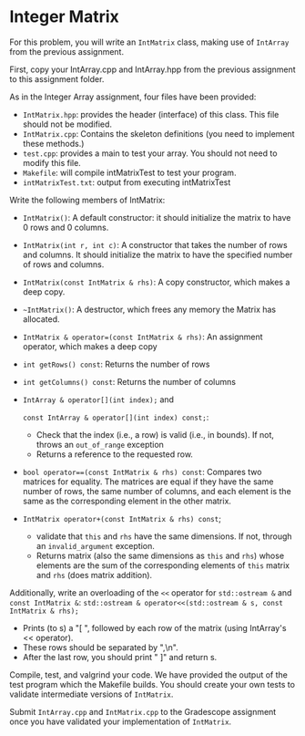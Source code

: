 # Integer Matrix 
For this problem, you will write an `IntMatrix` class, making use of `IntArray` from the previous assignment.

First, copy your IntArray.cpp and IntArray.hpp from the previous assignment to this assignment folder.

As in the Integer Array assignment, four files have been provided:
- `IntMatrix.hpp`: provides the header (interface) of this class.  This file should not be modified. 
- `IntMatrix.cpp`: Contains the skeleton definitions (you need to implement these methods.)
- `test.cpp`: provides a main to test your array.  You should not need to modify this file.
- `Makefile`: will compile intMatrixTest to test your program.
- `intMatrixTest.txt`: output from executing intMatrixTest

Write the following members of IntMatrix:
  - `IntMatrix()`: A default constructor: it should initialize the matrix to have 0 rows and 0 columns.
  - `IntMatrix(int r, int c)`: A constructor that takes the number of rows and columns. 
     It should initialize the matrix to have the specified number of rows and columns.
  - `IntMatrix(const IntMatrix & rhs)`: A copy constructor, which makes a deep copy.
  - `~IntMatrix()`: A destructor, which frees any memory the Matrix has allocated.
  - `IntMatrix & operator=(const IntMatrix & rhs)`: An assignment operator, which makes a deep copy
  - `int getRows() const`: Returns the number of rows
  - `int getColumns() const`: Returns the number of columns
  - `IntArray & operator[](int index);` and

    `const IntArray & operator[](int index) const;`:
    - Check that the index (i.e., a row) is valid (i.e., in bounds). If not, throws an `out_of_range` exception
    - Returns a reference to the requested row.
  - `bool operator==(const IntMatrix & rhs) const`: Compares two matrices for equality. The matrices are equal if
      they have the same number of rows, the same number of columns,
      and each element is the same as the corresponding element in the
      other matrix. 
  - `IntMatrix operator+(const IntMatrix & rhs) const`;
     - validate that `this` and `rhs` have the same dimensions.  If not,
       through an `invalid_argument` exception.
     - Returns matrix (also the same dimensions as `this` and `rhs`) whose
      elements are the sum of the corresponding elements of `this`
      matrix and `rhs` (does matrix addition).

Additionally, write an overloading of the `<<` operator for
`std::ostream &` and `const IntMatrix &`:
  `std::ostream & operator<<(std::ostream & s, const IntMatrix & rhs);`

- Prints (to s) a "[ ", followed by each row of the matrix
  (using IntArray's << operator). 
- These rows should be separated by ",\n".
- After the last row, you should print " ]" and return s. 

Compile, test, and valgrind your code. We have provided the output of 
the test program which the Makefile builds. You should create your own tests to validate intermediate versions of `IntMatrix`.

Submit `IntArray.cpp` and `IntMatrix.cpp` to the Gradescope assignment once you have validated your implementation of `IntMatrix`.